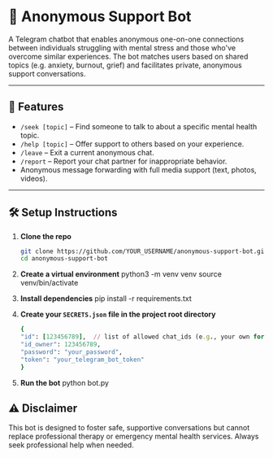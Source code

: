 # 🤝 Anonymous Support Bot

A Telegram chatbot that enables anonymous one-on-one connections between individuals struggling with mental stress and those who've overcome similar experiences. The bot matches users based on shared topics (e.g. anxiety, burnout, grief) and facilitates private, anonymous support conversations.

---

## 🚀 Features

- `/seek [topic]` – Find someone to talk to about a specific mental health topic.
- `/help [topic]` – Offer support to others based on your experience.
- `/leave` – Exit a current anonymous chat.
- `/report` – Report your chat partner for inappropriate behavior.
- Anonymous message forwarding with full media support (text, photos, videos).

---

## 🛠 Setup Instructions

1. **Clone the repo**
   ```bash
   git clone https://github.com/YOUR_USERNAME/anonymous-support-bot.git
   cd anonymous-support-bot

2. **Create a virtual environment**
    python3 -m venv venv
    source venv/bin/activate

3. **Install dependencies**
    pip install -r requirements.txt

4. **Create your `SECRETS.json` file in the project root directory**
    ```ruby
    {
    "id": [123456789],  // list of allowed chat_ids (e.g., your own for testing)
    "id_owner": 123456789,
    "password": "your_password",
    "token": "your_telegram_bot_token"
    }
    ```

5. **Run the bot**
    python bot.py

## ⚠️ Disclaimer
This bot is designed to foster safe, supportive conversations but cannot replace professional therapy or emergency mental health services. Always seek professional help when needed.